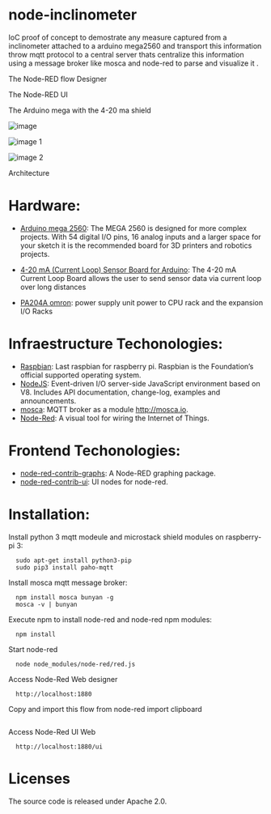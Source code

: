 # node-inclinometer
IoC proof of concept to demostrate any measure captured from a inclinometer attached to a arduino mega2560 and transport this information throw mqtt protocol to a central server thats centralize this information using a message broker like mosca and node-red to parse and visualize it .

The Node-RED flow Designer

The Node-RED UI

The Arduino mega with the 4-20 ma shield

![image](https://cloud.githubusercontent.com/assets/1216181/16090492/e47d9acc-332f-11e6-980a-dd4e41e892d2.jpg)

![image 1](https://cloud.githubusercontent.com/assets/1216181/16090530/2266442e-3330-11e6-82e9-706f1de85b6d.jpg)

![image 2](https://cloud.githubusercontent.com/assets/1216181/16090544/39042fe8-3330-11e6-8ab6-184cec77e017.jpg)


Architecture

# Hardware:

- [Arduino mega 2560](https://www.arduino.cc/en/Main/ArduinoBoardMega2560/): The MEGA 2560 is designed for more complex projects. With 54 digital I/O pins, 16 analog inputs and a larger space for your sketch it is the recommended board for 3D printers and robotics projects.
- [4-20 mA (Current Loop) Sensor Board for  Arduino](https://www.cooking-hacks.com/4-20-ma-current-loop-sensor-board-shield-for-arduino-raspberri-pi-intel-galileo): The 4-20 mA Current Loop Board allows the user to send sensor data via current loop over long distances

- [PA204A omron](https://www.mroelectric.com/pdfs/c200hw-pa204.pdf): power supply unit power to CPU rack and the expansion I/O Racks

# Infraestructure Techonologies:

- [Raspbian](https://www.raspberrypi.org/downloads/raspbian/): Last raspbian for raspberry pi. Raspbian is the Foundation’s official supported operating system.
- [NodeJS](https://nodejs.org/): Event-driven I/O server-side JavaScript environment based on V8. Includes API documentation, change-log, examples and announcements.
- [mosca](https://github.com/mcollina/mosca): MQTT broker as a module http://mosca.io.
- [Node-Red](http://nodered.org/): A visual tool for wiring the Internet of Things.

# Frontend Techonologies:

- [node-red-contrib-graphs](https://www.npmjs.com/package/node-red-contrib-graphs): A Node-RED graphing package.
- [node-red-contrib-ui](https://www.npmjs.com/package/node-red-contrib-ui): UI nodes for node-red.

# Installation:

Install python 3 mqtt modeule and microstack shield modules on raspberry-pi 3:
```
  sudo apt-get install python3-pip
  sudo pip3 install paho-mqtt
```

Install mosca mqtt message broker:
```
  npm install mosca bunyan -g
  mosca -v | bunyan
```

Execute npm to install node-red and node-red npm modules:
```
  npm install
```

Start node-red
```
  node node_modules/node-red/red.js
```

Access Node-Red Web designer
```
  http://localhost:1880
```

Copy and import this flow from node-red import clipboard
```

```

Access Node-Red UI Web
```
  http://localhost:1880/ui
```

# Licenses
The source code is released under Apache 2.0.
